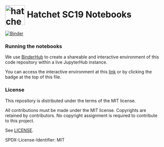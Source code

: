 # <img src="https://raw.githubusercontent.com/hatchet/hatchet-notebooks-sc19/migrate-to-binder/logo-hex.png" width="64" valign="middle" alt="hatchet"/> Hatchet SC19 Notebooks

[![Binder](https://mybinder.org/badge_logo.svg)](https://mybinder.org/v2/gh/hatchet/hatchet-notebooks-sc19/migrate-to-binder)


### Running the notebooks

We use [BinderHub](https://mybinder.org) to create a shareable and interactive
environment of this code repository within a live JupyterHub instance.

You can access the interactive environment at this
[link](https://mybinder.org/v2/gh/hatchet/hatchet-notebooks-sc19/migrate-to-binder)
or by clicking the badge at the top of this file.


### License

This repository is distributed under the terms of the MIT license.

All contributions must be made under the MIT license.  Copyrights are retained
by contributors. No copyright assignment is required to contribute to this
project.

See [LICENSE](https://github.com/hatchet/hatchet-notebooks-sc19/blob/develop/LICENSE).

SPDX-License-Identifier: MIT
